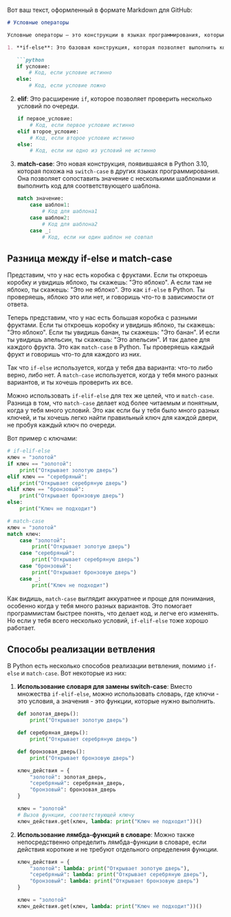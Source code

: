 Вот ваш текст, оформленный в формате Markdown для GitHub:

```markdown
# Условные операторы

Условные операторы – это конструкции в языках программирования, которые позволяют выполнить определённый код в зависимости от того, истинно или ложно некоторое условие. В Python существуют следующие условные операторы:

1. **if-else**: Это базовая конструкция, которая позволяет выполнить код, если условие истинно (`if`), и другой код, если условие ложно (`else`).

   ```python
   if условие:
       # Код, если условие истинно
   else:
       # Код, если условие ложно
   ```

2. **elif**: Это расширение `if`, которое позволяет проверить несколько условий по очереди.

   ```python
   if первое_условие:
       # Код, если первое условие истинно
   elif второе_условие:
       # Код, если второе условие истинно
   else:
       # Код, если ни одно из условий не истинно
   ```

3. **match-case**: Это новая конструкция, появившаяся в Python 3.10, которая похожа на `switch-case` в других языках программирования. Она позволяет сопоставить значение с несколькими шаблонами и выполнить код для соответствующего шаблона.

   ```python
   match значение:
       case шаблон1:
           # Код для шаблона1
       case шаблон2:
           # Код для шаблона2
       case _:
           # Код, если ни один шаблон не совпал
   ```

## Разница между if-else и match-case

Представим, что у нас есть коробка с фруктами. Если ты откроешь коробку и увидишь яблоко, ты скажешь: "Это яблоко". А если там не яблоко, ты скажешь: "Это не яблоко". Это как `if-else` в Python. Ты проверяешь, яблоко это или нет, и говоришь что-то в зависимости от ответа.

Теперь представим, что у нас есть большая коробка с разными фруктами. Если ты откроешь коробку и увидишь яблоко, ты скажешь: "Это яблоко". Если ты увидишь банан, ты скажешь: "Это банан". И если ты увидишь апельсин, ты скажешь: "Это апельсин". И так далее для каждого фрукта. Это как `match-case` в Python. Ты проверяешь каждый фрукт и говоришь что-то для каждого из них.

Так что `if-else` используется, когда у тебя два варианта: что-то либо верно, либо нет. А `match-case` используется, когда у тебя много разных вариантов, и ты хочешь проверить их все.

Можно использовать `if-elif-else` для тех же целей, что и `match-case`. Разница в том, что `match-case` делает код более читаемым и понятным, когда у тебя много условий. Это как если бы у тебя было много разных ключей, и ты хочешь легко найти правильный ключ для каждой двери, не пробуя каждый ключ по очереди.

Вот пример с ключами:

```python
# if-elif-else
ключ = "золотой"
if ключ == "золотой":
    print("Открывает золотую дверь")
elif ключ == "серебряный":
    print("Открывает серебряную дверь")
elif ключ == "бронзовый":
    print("Открывает бронзовую дверь")
else:
    print("Ключ не подходит")

# match-case
ключ = "золотой"
match ключ:
    case "золотой":
        print("Открывает золотую дверь")
    case "серебряный":
        print("Открывает серебряную дверь")
    case "бронзовый":
        print("Открывает бронзовую дверь")
    case _:
        print("Ключ не подходит")
```

Как видишь, `match-case` выглядит аккуратнее и проще для понимания, особенно когда у тебя много разных вариантов. Это помогает программистам быстрее понять, что делает код, и легче его изменять. Но если у тебя всего несколько условий, `if-elif-else` тоже хорошо работает.

## Способы реализации ветвления

В Python есть несколько способов реализации ветвления, помимо `if-else` и `match-case`. Вот некоторые из них:

1. **Использование словаря для замены switch-case**:
   Вместо множества `if-elif-else`, можно использовать словарь, где ключи - это условия, а значения - это функции, которые нужно выполнить.

   ```python
   def золотая_дверь():
       print("Открывает золотую дверь")

   def серебряная_дверь():
       print("Открывает серебряную дверь")

   def бронзовая_дверь():
       print("Открывает бронзовую дверь")

   ключ_действия = {
       "золотой": золотая_дверь,
       "серебряный": серебряная_дверь,
       "бронзовый": бронзовая_дверь
   }

   ключ = "золотой"
   # Вызов функции, соответствующей ключу
   ключ_действия.get(ключ, lambda: print("Ключ не подходит"))()
   ```

2. **Использование лямбда-функций в словаре**:
   Можно также непосредственно определить лямбда-функции в словаре, если действия короткие и не требуют отдельного определения функции.

   ```python
   ключ_действия = {
       "золотой": lambda: print("Открывает золотую дверь"),
       "серебряный": lambda: print("Открывает серебряную дверь"),
       "бронзовый": lambda: print("Открывает бронзовую дверь")
   }

   ключ = "золотой"
   ключ_действия.get(ключ, lambda: print("Ключ не подходит"))()
   ```
```
